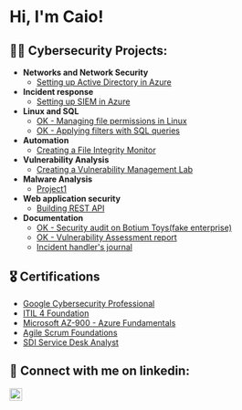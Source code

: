 <h1>Hi, I'm Caio! </h1>

<h2>👨‍💻 Cybersecurity Projects:</h2>

- <b>Networks and Network Security</b>
  - [Setting up Active Directory in Azure](https://github.com/joshmadakor1/Algorithms-Practice)
- <b>Incident response</b>
  - [Setting up SIEM in Azure](https://github.com/joshmadakor1/Algorithms-Practice)
- <b>Linux and SQL</b>
  - [OK - Managing file permissions in Linux](https://github.com/caiomac/Managing-file-permissions-in-Linux)
  - [OK - Applying filters with SQL queries](https://github.com/caiomac/Applying-filters-with-SQL-queries)
- <b>Automation</b>
  - [Creating a File Integrity Monitor](https://github.com/joshmadakor1/Algorithms-Practice)
- <b>Vulnerability Analysis</b>
  - [Creating a Vulnerability Management Lab](https://github.com/joshmadakor1/Algorithms-Practice)
- <b>Malware Analysis</b>
  - [Project1](https://github.com/joshmadakor1/Algorithms-Practice)
- <b>Web application security</b>
  - [Building REST API](https://github.com/joshmadakor1/Algorithms-Practice)
- <b>Documentation</b>
  - [OK - Security audit on Botium Toys(fake enterprise)](https://github.com/caiomac/Security-Audit-on-Botium-toys)
  - [OK - Vulnerability Assessment report](https://github.com/caiomac/Vulnerability-assessment-report)
  - [Incident handler's journal](https://github.com/joshmadakor1/Algorithms-Practice)
    
<h2>🎖️ Certifications</h2>

- [Google Cybersecurity Professional](https://drive.google.com/file/d/1BOWndfstoL3aiVBWrHsJG-N8gTBZnQsD/view?usp=drivesdk)
- [ITIL 4 Foundation](https://drive.google.com/file/d/1E2hV9ODdsEPH2SWXditqTkI6OwNhZFrW/view?usp=drivesdk)
- [Microsoft AZ-900 - Azure Fundamentals](https://drive.google.com/file/d/1BKMzw1n1UQnjaSUjQD14dmr7da_nKIqS/view?usp=drivesdk)
- [Agile Scrum Foundations](https://drive.google.com/file/d/1MMqVppJIRGpW4R_Lg1RWhgw48Dglk9kh/view?usp=drivesdk)
- [SDI Service Desk Analyst](https://drive.google.com/file/d/1BOZIiQcT_uu9S8Emhp0RX4SUMCjgbRSS/view?usp=drivesdk)

<h2> 🤳 Connect with me on linkedin:</h2>


[<img align="left" alt="JoshMadakor | LinkedIn" width="22px" src="https://cdn.jsdelivr.net/npm/simple-icons@v3/icons/linkedin.svg" />][linkedin]

[linkedin]: https://www.linkedin.com/in/caio-macedo-aab71b162/

<!--
**joshmadakor1/joshmadakor1** is a ✨ _special_ ✨ repository because its `README.md` (this file) appears on your GitHub profile.

Here are some ideas to get you started:

- 🔭 I’m currently working on ...
- 🌱 I’m currently learning ...
- 👯 I’m looking to collaborate on ...
- 🤔 I’m looking for help with ...
- 💬 Ask me about ...
- 📫 How to reach me: ...
- 😄 Pronouns: ...
- ⚡ Fun fact: ...
-->
